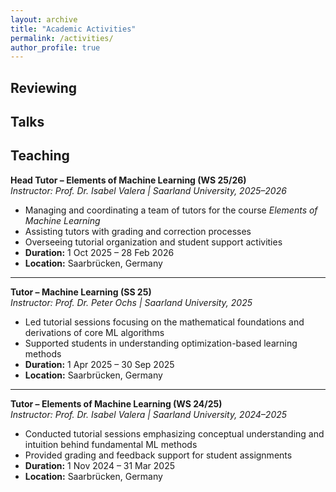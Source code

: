 ```yaml
---
layout: archive
title: "Academic Activities"
permalink: /activities/
author_profile: true
---
```


## Reviewing

## Talks

## Teaching

**Head Tutor – Elements of Machine Learning (WS 25/26)**  
*Instructor: Prof. Dr. Isabel Valera | Saarland University, 2025–2026*  

- Managing and coordinating a team of tutors for the course *Elements of Machine Learning*  
- Assisting tutors with grading and correction processes  
- Overseeing tutorial organization and student support activities  
- **Duration:** 1 Oct 2025 – 28 Feb 2026  
- **Location:** Saarbrücken, Germany  

---

**Tutor – Machine Learning (SS 25)**  
*Instructor: Prof. Dr. Peter Ochs | Saarland University, 2025*  

- Led tutorial sessions focusing on the mathematical foundations and derivations of core ML algorithms  
- Supported students in understanding optimization-based learning methods  
- **Duration:** 1 Apr 2025 – 30 Sep 2025
- **Location:** Saarbrücken, Germany  

---

**Tutor – Elements of Machine Learning (WS 24/25)**  
*Instructor: Prof. Dr. Isabel Valera | Saarland University, 2024–2025*  

- Conducted tutorial sessions emphasizing conceptual understanding and intuition behind fundamental ML methods  
- Provided grading and feedback support for student assignments  
- **Duration:** 1 Nov 2024 – 31 Mar 2025 
- **Location:** Saarbrücken, Germany  
